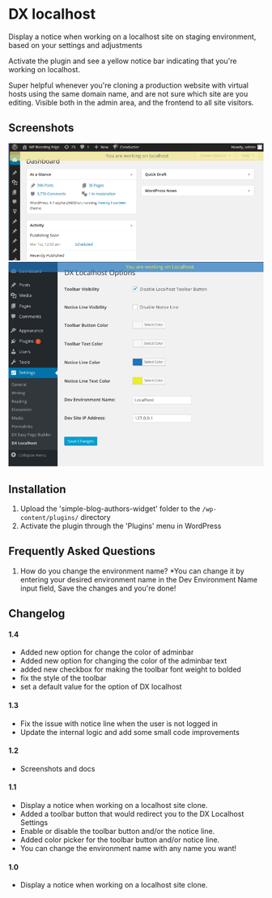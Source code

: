 DX localhost
============

Display a notice when working on a localhost site on staging environment, based on your settings and adjustments

Activate the plugin and see a yellow notice bar indicating that you're working on localhost.

Super helpful whenever you're cloning a production website with virtual hosts using the same domain name, and are not sure which site are you editing. Visible both in the admin area, and the frontend to all site visitors.

## Screenshots
![](https://github.com/DevriX/DX-localhost/blob/master/screenshot-1.png)
![](https://github.com/DevriX/DX-localhost/blob/master/screenshot-2.png)

## Installation

1. Upload the 'simple-blog-authors-widget' folder to the `/wp-content/plugins/` directory
2. Activate the plugin through the 'Plugins' menu in WordPress

## Frequently Asked Questions

1. How do you change the environment name? 
*You can change it by entering your desired environment name in the Dev Environment Name input field, Save the changes and you're done! 

## Changelog

#### 1.4
* Added new option for change the color of adminbar
* Added new option for changing the color of the adminbar text
* added new checkbox for making the toolbar font weight to bolded
* fix the style of the toolbar
* set a default value for the option of DX localhost

#### 1.3
* Fix the issue with notice line when the user is not logged in
* Update the internal logic and add some small code improvements

#### 1.2
* Screenshots and docs

#### 1.1
* Display a notice when working on a localhost site clone.
* Added a toolbar button that would redirect you to the DX Localhost Settings
* Enable or disable the toolbar button and/or the notice line.
* Added color picker for the toolbar button and/or notice line.
* You can change the environment name with any name you want!

#### 1.0
* Display a notice when working on a localhost site clone.
